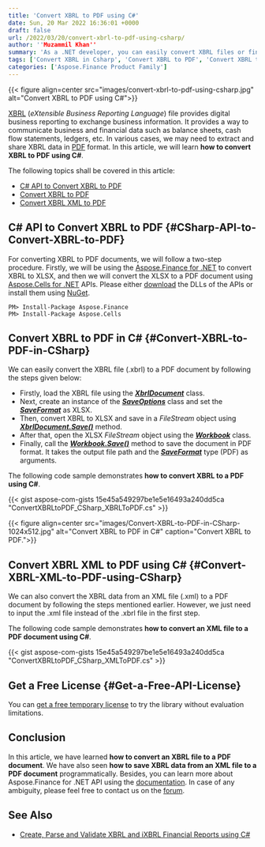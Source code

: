 ```yaml
---
title: 'Convert XBRL to PDF using C#'
date: Sun, 20 Mar 2022 16:36:01 +0000
draft: false
url: /2022/03/20/convert-xbrl-to-pdf-using-csharp/
author: ''Muzammil Khan''
summary: 'As a .NET developer, you can easily convert XBRL files or financial data from XML files to PDF documents. In this article, you will learn **how to convert XBRL to PDF using C#**.'
tags: ['Convert XBRL in Csharp', 'Convert XBRL to PDF', 'Convert XBRL to PDF in C#', 'Convert XML to PDF in C#', 'XBRL', 'XBRL to PDF', 'XBRL to PDF in C#', 'XBRL to XLSX']
categories: ['Aspose.Finance Product Family']
---
```




{{< figure align=center src="images/convert-xbrl-to-pdf-using-csharp.jpg" alt="Convert XBRL to PDF using C#">}}


[XBRL][1] (_eXtensible Business Reporting Language_) file provides digital business reporting to exchange business information. It provides a way to communicate business and financial data such as balance sheets, cash flow statements, ledgers, etc. In various cases, we may need to extract and share XBRL data in [PDF][2] format. In this article, we will learn **how to convert XBRL to PDF using C#**.

The following topics shall be covered in this article:

*   [C# API to Convert XBRL to PDF][3]
*   [Convert XBRL to PDF][4]
*   [Convert XBRL XML to PDF][5]

## C# API to Convert XBRL to PDF {#CSharp-API-to-Convert-XBRL-to-PDF}

For converting XBRL to PDF documents, we will follow a two-step procedure. Firstly, we will be using the [Aspose.Finance for .NET][6] to convert XBRL to XLSX, and then we will convert the XLSX to a PDF document using [Aspose.Cells for .NET][7] APIs. Please either [download][8] the DLLs of the APIs or install them using [NuGet][9].

```
PM> Install-Package Aspose.Finance
PM> Install-Package Aspose.Cells
```

## Convert XBRL to PDF in C# {#Convert-XBRL-to-PDF-in-CSharp}

We can easily convert the XBRL file (.xbrl) to a PDF document by following the steps given below:

*   Firstly, load the XBRL file using the **_[XbrlDocument][10]_** class.
*   Next, create an instance of the **_[SaveOptions][11]_** class and set the **_[SaveFormat][12]_** as XLSX.
*   Then, convert XBRL to XLSX and save in a _FileStream_ object using **_[XbrlDocument.Save()][13]_** method.
*   After that, open the XLSX _FileStream_ object using the **_[Workbook][14]_** class.
*   Finally, call the **_[Workbook.Save()][15]_** method to save the document in PDF format. It takes the output file path and the [**_SaveFormat_**][16] type (PDF) as arguments.

The following code sample demonstrates **how to convert XBRL to a PDF using C#**.

{{< gist aspose-com-gists 15e45a549297be1e5e16493a240dd5ca "ConvertXBRLtoPDF_CSharp_XBRLToPDF.cs" >}}



{{< figure align=center src="images/Convert-XBRL-to-PDF-in-CSharp-1024x512.jpg" alt="Convert XBRL to PDF in C#" caption="Convert XBRL to PDF.">}}


## Convert XBRL XML to PDF using C# {#Convert-XBRL-XML-to-PDF-using-CSharp}

We can also convert the XBRL data from an XML file (.xml) to a PDF document by following the steps mentioned earlier. However, we just need to input the .xml file instead of the .xbrl file in the first step.

The following code sample demonstrates **how to convert an XML file to a PDF document using C#**.

{{< gist aspose-com-gists 15e45a549297be1e5e16493a240dd5ca "ConvertXBRLtoPDF_CSharp_XMLToPDF.cs" >}}

## Get a Free License {#Get-a-Free-API-License}

You can [get a free temporary license][17] to try the library without evaluation limitations.

## Conclusion

In this article, we have learned **how to convert an XBRL file to a PDF document**. We have also seen **how to save XBRL data from an XML file to a PDF document** programmatically. Besides, you can learn more about Aspose.Finance for .NET API using the [documentation][18]. In case of any ambiguity, please feel free to contact us on the [forum][19].

## See Also

*   [Create, Parse and Validate XBRL and iXBRL Financial Reports using C#][20]




[1]: https://docs.fileformat.com/finance/xbrl/
[2]: https://docs.fileformat.com/pdf/
[3]: #CSharp-API-to-Convert-XBRL-to-PDF
[4]: #Convert-XBRL-to-PDF-in-CSharp
[5]: #Convert-XBRL-XML-to-PDF-using-CSharp
[6]: https://products.aspose.com/finance/net
[7]: https://products.aspose.com/cells/net
[8]: https://downloads.aspose.com/
[9]: https://www.nuget.org/packages/Aspose.Finance/
[10]: https://apireference.aspose.com/finance/net/aspose.finance.xbrl/xbrldocument
[11]: https://apireference.aspose.com/finance/net/aspose.finance.xbrl/saveoptions
[12]: https://apireference.aspose.com/finance/net/aspose.finance.xbrl/saveformat
[13]: https://apireference.aspose.com/finance/net/aspose.finance.xbrl/xbrldocument/methods/save
[14]: https://apireference.aspose.com/cells/net/aspose.cells/workbook
[15]: https://apireference.aspose.com/cells/net/aspose.cells.workbook/save/methods/3
[16]: https://apireference.aspose.com/cells/net/aspose.cells/saveformat
[17]: https://purchase.aspose.com/temporary-license
[18]: https://docs.aspose.com/finance/net/
[19]: https://forum.aspose.com/c/finance/
[20]: https://blog.aspose.com/2020/04/29/create-xbrl-instances-and-parse-and-validate-xbrl-and-ixbrl-files-in-csharp-asp.net/




